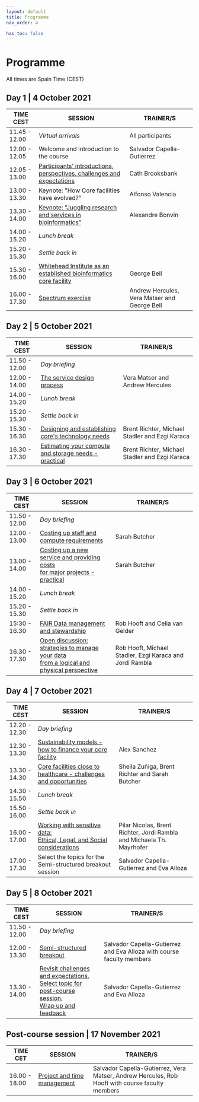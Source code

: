 ```yaml
---
layout: default
title: Programme
nav_order: 4

has_toc: false
---
```


# Programme

All times are Spain Time (CEST)

## Day 1 | 4 October 2021

| TIME CEST               | SESSION                                                                                         | TRAINER/S                                                             |
|---------------------|-------------------------------------------------------------------------------------------------|-----------------------------------------------------------------------|
| 11.45 - 12.00       | _Virtual arrivals_                                                                                | All participants                                                      |
| 12.00 - 12.05       | Welcome and introduction to the course                                                          | Salvador Capella-Gutierrez                                            |
| 12.05 - 13.00       | [Participants' introductions, perspectives, challenges and expectations](D1S2Challenges)                          | Cath Brooksbank                                                       |
| 13.00 - 13.30       | Keynote: "How Core facilities have evolved?"                                                    | Alfonso Valencia                                                      |
| 13.30 - 14.00       | [Keynote: "Juggling research and services in bioinformatics"](D1S4KNBonvin)                                     | Alexandre Bonvin                                                      |
| 14.00 - 15.20       | _Lunch break_                                                                                     |                                                                       |
| 15.20 - 15.30       | _Settle back in_                                                                                  |                                                                       |
| 15.30 - 16.00       | [Whitehead Institute as an established bioinformatics core facility](D1S5WhiteheadInstitute)                              | George Bell                                                           |
| 16.00 - 17.30       | [Spectrum exercise](D1S6SpectrumExercise)                                                                               | Andrew Hercules, Vera Matser and George Bell                          |


## Day 2 | 5 October 2021

| TIME CEST                 | SESSION                                                                                         | TRAINER/S                                                             |
|---------------------|-------------------------------------------------------------------------------------------------|-----------------------------------------------------------------------|
| 11.50 - 12.00       | _Day briefing_                                                                                    |                                                                       |
| 12.00 - 14.00       | [The service design process](D2S1ServiceDesign)                                                                      | Vera Matser and Andrew Hercules                                       |
| 14.00 - 15.20       | _Lunch break_                                                                                     |                                                                       |
| 15.20 - 15.30       | _Settle back in_                                                                                  |                                                                       |
| 15.30 - 16.30       | [Designing and establishing core's technology needs](D2S2TechnologyNeeds)                                              | Brent Richter, Michael Stadler and Ezgi Karaca                        |
| 16.30 - 17.30       | [Estimating your compute and storage needs - practical](D2S3ComputeStorageNeeds)                                           | Brent Richter, Michael Stadler and Ezgi Karaca                                       |


## Day 3 | 6 October 2021

| TIME CEST                | SESSION                                                                                         | TRAINER/S                                                             |
|---------------------|-------------------------------------------------------------------------------------------------|-----------------------------------------------------------------------|
| 11.50 - 12.00       | _Day briefing_                                                                                    |                                                                       |
| 12.00 - 13.00       | [Costing up staff and compute requirements](D3S1CostingUpStaffCompute)                                                       | Sarah Butcher                                                         |
| 13.00 - 14.00       | [Costing up a new service and providing costs <br> for major projects - practical](D3S2CostingUpServiceProjectPractical)                     | Sarah Butcher                                                         |
| 14.00 - 15.20       | _Lunch break_                                                                                     |                                                                       |
| 15.20 - 15.30       | _Settle back in_                                                                                  |                                                                       |
| 15:30 - 16.30       | [FAIR Data management and stewardship](D3S3FAIRDMDS)                                                                 | Rob Hooft and Celia van Gelder                                        |
| 16.30 - 17.30       | [Open discussion: strategies to manage your data <br> from a logical and physical perspective](D3S4panelDM)         | Rob Hooft, Michael Stadler, Ezgi Karaca and Jordi Rambla              |


## Day 4 | 7 October 2021

| TIME CEST                | SESSION                                                                                         | TRAINER/S                                                             |
|---------------------|-------------------------------------------------------------------------------------------------|-----------------------------------------------------------------------|
| 12.20 - 12.30       | _Day briefing_                                                                                    |                                                                       |
| 12.30 - 13.30       | [Sustainability models - how to finance your core facility](D4S1SustainabilityModels)                                       | Alex Sanchez                                                          |
| 13.30 - 14.30       | [Core facilities close to healthcare - challenges and opportunities](D4S2panelHealthcare)                              | Sheila Zuñiga, Brent Richter and Sarah Butcher                        |
| 14.30 - 15.50       | _Lunch break_                                                                                     |                                                                       |
| 15.50 - 16.00       | _Settle back in_                                                                                  |                                                                       |
| 16.00 - 17.00       | [Working with sensitive data: <br> Ethical, Legal, and Social considerations](D4S3panelELSI)                          | Pilar Nicolas, Brent Richter, Jordi Rambla and Michaela Th. Mayrhofer |
| 17.00 - 17.30       | Select the topics for the Semi-structured breakout session                          | Salvador Capella-Gutierrez and Eva Alloza |


## Day 5 | 8 October 2021

| TIME CEST                | SESSION                                                                                         | TRAINER/S                                                             |
|---------------------|-------------------------------------------------------------------------------------------------|-----------------------------------------------------------------------|
| 11.50 - 12.00       | _Day briefing_                                                                                    |                                                                       |
| 12.00 - 13.30       | [Semi-structured breakout](D5S1SemiStructuredBreakout)                                                                        | Salvador Capella-Gutierrez and Eva Alloza with course faculty members |
| 13.30 - 14.00       | [Revisit challenges and expectations. <br> Select topic for post-course session. <br> Wrap up and feedback](D5S2RevisitingWrapUp) | Salvador Capella-Gutierrez and Eva Alloza                             |


## Post-course session | 17 November 2021

| TIME CET                | SESSION                                                                                         | TRAINER/S                                                             |
|---------------------|-------------------------------------------------------------------------------------------------|-----------------------------------------------------------------------|
| 16.00 - 18.00       | [Project and time management](D6PostCourseProjectTimeManagement)                                                            |    Salvador Capella-Gutierrez, Vera Matser, Andrew Hercules, Rob Hooft with course faculty members                                                                   |
